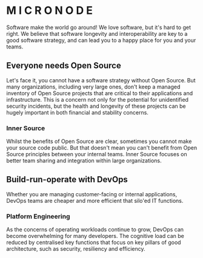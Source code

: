 # M I C R O N O D E

Software make the world go around! We love software, but it's hard to get right. We believe that software longevity
and interoperability are key to a good software strategy, and can lead you to a happy place for you and your teams.

## Everyone needs Open Source

Let's face it, you cannot have a software strategy without Open Source. But many organizations, including very large ones,
don't keep a managed inventory of Open Source projects that are critical to their applications and infrastructure. This is
a concern not only for the potential for unidentified security incidents, but the health and longevity of these projects
can be hugely important in both financial and stability concerns.

### Inner Source

Whilst the benefits of Open Source are clear, sometimes you cannot make your source code public. But that doesn't mean you can't
benefit from Open Source principles between your internal teams. Inner Source focuses on better team sharing and integration
within large organizations.

## Build-run-operate with DevOps

Whether you are managing customer-facing or internal applications, DevOps teams are cheaper and more efficient that silo'ed
IT functions.

### Platform Engineering

As the concerns of operating workloads continue to grow, DevOps can become overwhelming for many developers. The cognitive load
can be reduced by centralised key functions that focus on key pillars of good architecture, such as security, resiliency and
efficiency.
